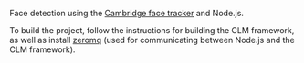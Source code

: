 Face detection using the [Cambridge face tracker](https://github.com/TadasBaltrusaitis/CLM-framework) and Node.js.

To build the project, follow the instructions for building the CLM framework, as
well as install [zeromq](https://github.com/zeromq/libzmq) (used for
communicating between Node.js and the CLM framework).
